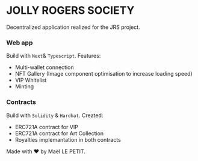 # JOLLY ROGERS SOCIETY
Decentralized application realized for the JRS project. 

### Web app
Build with `Next`& `Typescript`. Features:
* Multi-wallet connection
* NFT Gallery (Image component optimisation to increase loading speed)
* VIP Whitelist
* Minting

### Contracts
Build with `Solidity` & `Hardhat`. Created:
* ERC721A contract for VIP
* ERC721A contract for Art Collection
* Royalties implemantation in both contracts

Made with ❤️ by Maël LE PETIT.
